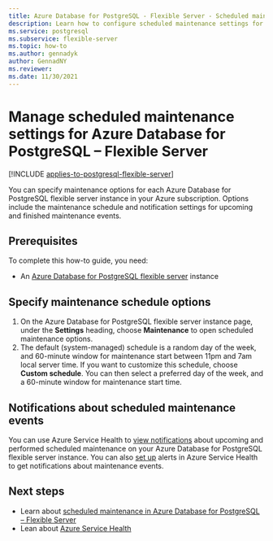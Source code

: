 ```yaml
---
title: Azure Database for PostgreSQL - Flexible Server - Scheduled maintenance - Azure portal
description: Learn how to configure scheduled maintenance settings for an Azure Database for PostgreSQL - Flexible Server from the Azure portal.
ms.service: postgresql
ms.subservice: flexible-server
ms.topic: how-to
ms.author: gennadyk
author: GennadNY
ms.reviewer: 
ms.date: 11/30/2021
---
```


# Manage scheduled maintenance settings for Azure Database for PostgreSQL – Flexible Server

[!INCLUDE [applies-to-postgresql-flexible-server](../includes/applies-to-postgresql-flexible-server.md)]
 
You can specify maintenance options for each Azure Database for PostgreSQL flexible server instance in your Azure subscription. Options include the maintenance schedule and notification settings for upcoming and finished maintenance events.

## Prerequisites

To complete this how-to guide, you need:
- An [Azure Database for PostgreSQL flexible server](quickstart-create-server-portal.md) instance
 
## Specify maintenance schedule options
 
1. On the Azure Database for PostgreSQL flexible server instance page, under the **Settings** heading, choose **Maintenance** to open scheduled maintenance options.
2. The default (system-managed) schedule is a random day of the week, and 60-minute window for maintenance start between 11pm and 7am local server time. If you want to customize this schedule, choose **Custom schedule**. You can then select a preferred day of the week, and a 60-minute window for maintenance start time.
 
## Notifications about scheduled maintenance events
 
You can use Azure Service Health to [view notifications](../../service-health/service-notifications.md) about upcoming and performed scheduled maintenance on your Azure Database for PostgreSQL flexible server instance. You can also [set up](../../service-health/resource-health-alert-monitor-guide.md) alerts in Azure Service Health to get notifications about maintenance events.
 
## Next steps  
 
* Learn about [scheduled maintenance in Azure Database for PostgreSQL – Flexible Server](concepts-maintenance.md)
* Lean about [Azure Service Health](../../service-health/overview.md)
